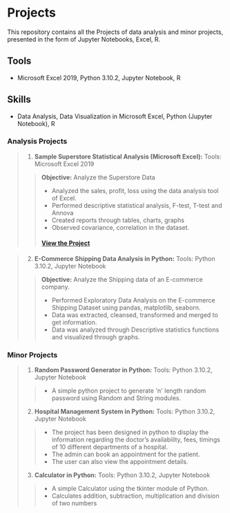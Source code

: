 # Projects
This repository contains all the Projects of data analysis and minor projects, presented in the form of Jupyter Notebooks, Excel, R.

## Tools
* Microsoft Excel 2019, Python 3.10.2, Jupyter Notebook, R

## Skills
* Data Analysis, Data Visualization in Microsoft Excel, Python (Jupyter Notebook), R

### Analysis Projects
>1. **Sample Superstore Statistical Analysis (Microsoft Excel):**  Tools: Microsoft Excel 2019
>> **Objective:** Analyze the Superstore Data
>> * Analyzed the sales, profit, loss using the data analysis tool of Excel. 
>> * Performed descriptive statistical analysis, F-test, T-test and Annova
>> * Created reports through tables, charts, graphs 
>> * Observed covariance, correlation in the dataset.
>> 
>> #### [View the Project](https://github.com/xavierina12/Data-Analytics/tree/main/Projects/PROJECT:%20Sample%20Superstore%20Statistical%20Analysis)


>2. **E-Commerce Shipping Data Analysis in Python:** Tools: Python 3.10.2, Jupyter Notebook
>> **Objective:** Analyze the Shipping data of an E-commerce company. 
>> * Performed Exploratory Data Analysis on the E-commerce Shipping Dataset using pandas, matplotlib, seaborn. 
>> * Data was extracted, cleansed, transformed and merged to get information. 
>> * Data was analyzed through Descriptive statistics functions and visualized through graphs. 

### Minor Projects
>1. **Random Password Generator in Python:** Tools: Python 3.10.2, Jupyter Notebook
>> * A simple python project to generate 'n' length random password using Random and String modules. 
>> 
>2. **Hospital Management System in Python:** Tools: Python 3.10.2, Jupyter Notebook
>> * The project has been designed in python to display the information regarding the doctor’s availability, fees, timings of 10 different departments of a hospital. 
>> * The admin can book an appointment for the patient.
>> * The user can also view the appointment details. 
>> 
>3. **Calculator in Python:** Tools: Python 3.10.2, Jupyter Notebook
>> * A simple Calculator using the tkinter module of Python. 
>> * Calculates addition, subtraction, multiplication and division of two numbers

